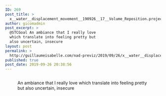 ```yaml
---
ID: 269
post_title: >
  x__water__displacement_movement__190926__17__Volume_Reposition.project
author: gicomadmin
post_excerpt: >
  @STCGoal An ambiance that I really love
  which translate into feeling pretty but
  also uncertain, insecure
layout: post
permalink: >
  http://guillaumeisabelle.com/nad-previz/2019/09/26/x__water__displacement_movement__190926__17__volume_reposition-project/
published: true
post_date: 2019-09-26 20:38:56
---
```

<!-- wp:block-lab/stc-vision-block {"vision":"An underwater ambiance that is deeper and give a feeling of being in an unsecure place","dtdue":"191012"} /-->

<!-- wp:image {"id":270} --><figure class="wp-block-image">

<img src="http://guillaumeisabelle.com/nad-previz/wp-content/uploads/sites/19/2019/09/image-44-1024x639.png" alt="" class="wp-image-270" /><figcaption>An ambiance that I really love which translate into feeling pretty but also uncertain, insecure</figcaption></figure> <!-- /wp:image -->